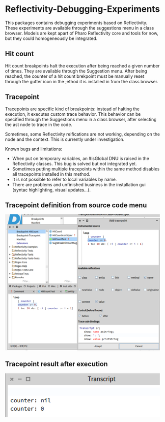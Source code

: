 # Reflectivity-Debugging-Experiments

This packages contains debugging experiments based on Reflectivity. These experiments are available through the suggestions menu in a class browser. Models are kept apart of Pharo Reflectivity core and tools for now, but they could homogeneously be integrated.

## Hit count
Hit count breakpoints halt the execution after being reached a given number of times. They are available through the Suggestion menu. After being reached, the counter of a hit count brekpoint must be manually reset through the gutter icon in the ;ethod it is installed in from the class browser.

## Tracepoint
Tracepoints are specific kind of breakpoints: instead of halting the execution, it executes custom trace behavior. This behavior can be specified through the Suggestions menu in a class browser, after selecting the ast node to trace in the code.

Sometimes, some Reflectivity reifications are not working, depending on the node and the context. This is currently under investigation.

Known bugs and limitations: 
- When put on temporary variables, an #isGlobal DNU is raised in the Reflectivity classes. This bug is solved but not integrated yet.
- Sometimes putting multiple tracepoints within the same method disables all tracepoints installed in this method.
- It is not possible to refer to local variables by name.
- There are problems and unfinished business in the installation gui (syntac highlighting, visual updates...).

## Tracepoint definition from source code menu
![alt text](https://github.com/StevenCostiou/Reflectivity-Debugging-Experiments/blob/master/tracepoint-ex.png)
## Tracepoint result after execution
![alt text](https://github.com/StevenCostiou/Reflectivity-Debugging-Experiments/blob/master/tracepoint-ex-2.png)
